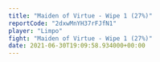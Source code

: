 ```yaml
---
title: "Maiden of Virtue - Wipe 1 (27%)"
reportCode: "2dxwMnYH37rFJfN1"
player: "Limpo"
fight: "Maiden of Virtue - Wipe 1 (27%)"
date: 2021-06-30T19:09:58.934000+00:00
---
```

